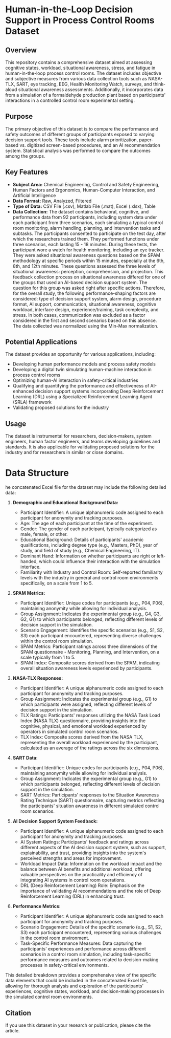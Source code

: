 # Human-in-the-Loop Decision Support in Process Control Rooms Dataset

## Overview
This repository contains a comprehensive dataset aimed at assessing cognitive states, workload, situational awareness, stress, and fatigue in human-in-the-loop process control rooms. The dataset includes objective and subjective measures from various data collection tools such as NASA-TLX, SART, eye tracking, EEG, Health Monitoring Watch, surveys, and think-aloud situational awareness assessments. Additionally, it incorporates data from a simulation of a formaldehyde production plant based on participants' interactions in a controlled control room experimental setting.

## Purpose
The primary objective of this dataset is to compare the performance and safety outcomes of different groups of participants exposed to varying decision support tools. These tools include alarm prioritization, paper-based vs. digitized screen-based procedures, and an AI recommendation system. Statistical analysis was performed to compare the outcomes among the groups.

## Key Features
- **Subject Area:** Chemical Engineering, Control and Safety Engineering, Human Factors and Ergonomics, Human-Computer Interaction, and Artificial Intelligence
- **Data Format:** Raw, Analyzed, Filtered
- **Type of Data:** CSV File (.csv), Matlab File (.mat), Excel (.xlsx), Table
- **Data Collection:** The dataset contains behavioral, cognitive, and performance data from 92 participants, including system data under each participant from three scenarios, each simulating a typical control room monitoring, alarm handling, planning, and intervention tasks and subtasks. The participants consented to participate on the test day, after which the researchers trained them. They performed functions under three scenarios, each lasting 15 - 18 minutes. During these tests, the participant wore a watch for health monitoring, including an eye tracker. They were asked situational awareness questions based on the SPAM methodology at specific periods within 15 minutes, especially at the 6th, 8th, and 12th minutes. These questions assessed the three levels of situational awareness: perception, comprehension, and projection. This feedback collection process on situational awareness differed for one of the groups that used an AI-based decision support system. The question for this group was asked right after specific actions. Therefore, for the overall study, the following performance-shaping factors are considered: type of decision support system, alarm design, procedure format, AI support, communication, situational awareness, cognitive workload, interface design, experience/training, task complexity, and stress. In both cases, communication was excluded as a factor considered in the first and second scenarios based on this absence. The data collected was normalized using the Min-Max normalization.

## Potential Applications
The dataset provides an opportunity for various applications, including:
- Developing human performance models and process safety models
- Developing a digital twin simulating human-machine interaction in process control rooms
- Optimizing human-AI interaction in safety-critical industries
- Qualifying and quantifying the performance and effectiveness of AI-enhanced decision support systems incorporating Deep Reinforcement Learning (DRL) using a Specialized Reinforcement Learning Agent (SRLA) framework
- Validating proposed solutions for the industry

## Usage
The dataset is instrumental for researchers, decision-makers, system engineers, human factor engineers, and teams developing guidelines and standards. It is also applicable for validating proposed solutions for the industry and for researchers in similar or close domains.

# Data Structure
he concatenated Excel file for the dataset may include the following detailed data:

1. **Demographic and Educational Background Data:**
   - Participant Identifier: A unique alphanumeric code assigned to each participant for anonymity and tracking purposes.
   - Age: The age of each participant at the time of the experiment.
   - Gender: The gender of each participant, typically categorized as male, female, or other.
   - Educational Background: Details of participants' academic qualifications, including degree type (e.g., Masters, PhD), year of study, and field of study (e.g., Chemical Engineering, IT).
   - Dominant Hand: Information on whether participants are right or left-handed, which could influence their interaction with the simulation interface.
   - Familiarity with Industry and Control Room: Self-reported familiarity levels with the industry in general and control room environments specifically, on a scale from 1 to 5.

2. **SPAM Metrics:**
   - Participant Identifier: Unique codes for participants (e.g., P04, P06), maintaining anonymity while allowing for individual analysis.
   - Group Assignment: Indicates the experimental group (e.g., G4, G3, G2, G1) to which participants belonged, reflecting different levels of decision support in the simulation.
   - Scenario Engagement: Identifies the specific scenarios (e.g., S1, S2, S3) each participant encountered, representing diverse challenges within the control room simulation.
   - SPAM Metrics: Participant ratings across three dimensions of the SPAM questionnaire - Monitoring, Planning, and Intervention, on a scale typically from 1 to 5.
   - SPAM Index: Composite scores derived from the SPAM, indicating overall situation awareness levels experienced by participants.

3. **NASA-TLX Responses:**
   - Participant Identifier: A unique alphanumeric code assigned to each participant for anonymity and tracking purposes.
   - Group Assignment: Indicates the experimental group (e.g., G1) to which participants were assigned, reflecting different levels of decision support in the simulation.
   - TLX Ratings: Participants' responses utilizing the NASA Task Load Index (NASA TLX) questionnaire, providing insights into the cognitive, physical, and emotional workload experienced by operators in simulated control room scenarios.
   - TLX Index: Composite scores derived from the NASA TLX, representing the overall workload experienced by the participant, calculated as an average of the ratings across the six dimensions.

4. **SART Data:**
   - Participant Identifier: Unique codes for participants (e.g., P04, P06), maintaining anonymity while allowing for individual analysis.
   - Group Assignment: Indicates the experimental group (e.g., G1) to which participants belonged, reflecting different levels of decision support in the simulation.
   - SART Metrics: Participants' responses to the Situation Awareness Rating Technique (SART) questionnaire, capturing metrics reflecting the participants' situation awareness in different simulated control room scenarios.

5. **AI Decision Support System Feedback:**
   - Participant Identifier: A unique alphanumeric code assigned to each participant for anonymity and tracking purposes.
   - AI System Ratings: Participants' feedback and ratings across different aspects of the AI decision support system, such as support, explainability, and trust, providing insights into the system's perceived strengths and areas for improvement.
   - Workload Impact Data: Information on the workload impact and the balance between AI benefits and additional workload, offering valuable perspectives on the practicality and efficiency of integrating AI systems in control room operations.
   - DRL (Deep Reinforcement Learning) Role: Emphasis on the importance of validating AI recommendations and the role of Deep Reinforcement Learning (DRL) in enhancing trust.

6. **Performance Metrics:**
   - Participant Identifier: A unique alphanumeric code assigned to each participant for anonymity and tracking purposes.
   - Scenario Engagement: Details of the specific scenario (e.g., S1, S2, S3) each participant encountered, representing various challenges in the control room environment.
   - Task-Specific Performance Measures: Data capturing the participants' experiences and performance across different scenarios in a control room simulation, including task-specific performance measures and outcomes related to decision-making processes in safety-critical environments.

This detailed breakdown provides a comprehensive view of the specific data elements that could be included in the concatenated Excel file, allowing for thorough analysis and exploration of the participants' experiences, cognitive states, workload, and decision-making processes in the simulated control room environments.

## Citation
If you use this dataset in your research or publication, please cite the article.
